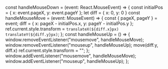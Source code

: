   const handleMouseDown = (event: React.MouseEvent<HTMLDivElement>) => {
    const initialPos = { x: event.pageX, y: event.pageY };
    let diff = { x: 0, y: 0 }
    const handleMouseMove = (event: MouseEvent) => {
      const { pageX, pageY } = event;
      diff = { x: pageX - initialPos.x, y: pageY - initialPos.y };
      ref.current.style.transform = `translateX(${diff.x}px) translateY(${diff.y}px)`;
    };
    const handleMouseUp = () => {
      window.removeEventListener("mousemove", handleMouseMove);
      window.removeEventListener("mouseup", handleMouseUp);
      move(diff.y, diff.x)
      ref.current.style.transform = "";
    };
    window.addEventListener("mousemove", handleMouseMove);
    window.addEventListener("mouseup", handleMouseUp);
  };